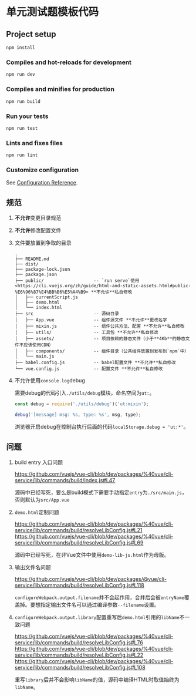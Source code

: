 # 单元测试题模板代码

## Project setup
```
npm install
```

### Compiles and hot-reloads for development
```
npm run dev
```

### Compiles and minifies for production
```
npm run build
```

### Run your tests
```
npm run test
```

### Lints and fixes files
```
npm run lint
```

### Customize configuration
See [Configuration Reference](https://cli.vuejs.org/config/).


## 规范

1. **不允许**变更目录规范
2. **不允许**修改配置文件
3. 文件要放置到争取的目录

	```
	.
	├── README.md
	├── dist/
	├── package-lock.json
	├── package.json
	├── public/                   -- `run serve`使用<https://cli.vuejs.org/zh/guide/html-and-static-assets.html#public-%E6%96%87%E4%BB%B6%E5%A4%B9> **不允许**私自修改
	│   ├── currentScript.js
	│   ├── demo.html
	│   └── index.html
	├── src                       -- 源码目录
	│   ├── App.vue               -- 组件源文件 **不允许**更改名字
	│   ├── mixin.js              -- 组件公共方法、配置 **不允许**私自修改
	│   ├── utils/                -- 工具包 **不允许**私自修改
	│   ├── assets/               -- 项目依赖的静态文件（小于**4Kb**的静态文件不应该使用CDN）
	│   ├── components/           -- 组件目录（公共组件放置到发布到`npm`中）
	│   └── main.js 
	├── babel.config.js           -- babel配置文件 **不允许**私自修改
	└── vue.config.js             -- 配置文件 **不允许**私自修改
	```
4. 不允许使用`console.log`debug

	需要debug的代码引入`./utils/debug`模块，命名空间为`ut:`。
	
	``` js 
	const debug = require('./utils/debug')('ut:mixin');
	
	debug('[message] msg: %s, type: %s', msg, type);
	```
	
	浏览器开启debug在控制台执行后面的代码`localStorage.debug = 'ut:*'`。
	

## 问题

1. build entry 入口问题

    <https://github.com/vuejs/vue-cli/blob/dev/packages/%40vue/cli-service/lib/commands/build/index.js#L47>
    
	源码中已经写死，要么是build模式下需要手动指定`entry`为`./src/main.js`，否则默认为`src/App.vue`

2. `demo.html`定制问题

    <https://github.com/vuejs/vue-cli/blob/dev/packages/%40vue/cli-service/lib/commands/build/resolveLibConfig.js#L21>
    <https://github.com/vuejs/vue-cli/blob/dev/packages/%40vue/cli-service/lib/commands/build/resolveLibConfig.js#L69>

	源码中已经写死，在非Vue文件中使用`demo-lib-js.html`作为母版。
    
3. 输出文件名问题

	<https://github.com/vuejs/vue-cli/blob/dev/packages/@vue/cli-service/lib/commands/build/resolveLibConfig.js#L118>

	`configureWebpack.output.filename`并不会起作用，合并后会被`entryName`覆盖掉。要想指定输出文件名可以通过编译参数`--filename`设置。

4. `configureWebpack.output.library`配置重写后`demo.html`引用的`libName`不一致问题

	<https://github.com/vuejs/vue-cli/blob/dev/packages/%40vue/cli-service/lib/commands/build/resolveLibConfig.js#L76>
	<https://github.com/vuejs/vue-cli/blob/dev/packages/%40vue/cli-service/lib/commands/build/resolveLibConfig.js#L22>
	<https://github.com/vuejs/vue-cli/blob/dev/packages/%40vue/cli-service/lib/commands/build/resolveLibConfig.js#L108>

	重写`library`后并不会影响`libName`的值，源码中编译HTML时取值始终为`libName`。